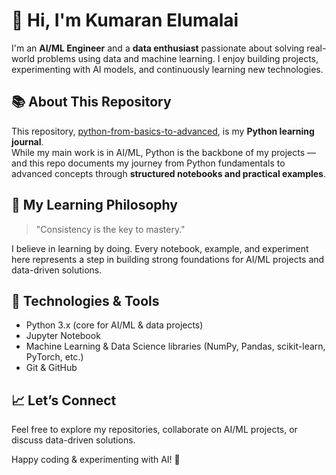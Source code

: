 # 👋 Hi, I'm Kumaran Elumalai

I'm an **AI/ML Engineer** and a **data enthusiast** passionate about solving real-world problems using data and machine learning. I enjoy building projects, experimenting with AI models, and continuously learning new technologies.

## 📚 About This Repository

This repository, [python-from-basics-to-advanced](https://github.com/Kumaran-Elumalai/python-from-basics-to-advanced), is my **Python learning journal**.  
While my main work is in AI/ML, Python is the backbone of my projects — and this repo documents my journey from Python fundamentals to advanced concepts through **structured notebooks and practical examples**.

## 🚀 My Learning Philosophy

> "Consistency is the key to mastery."

I believe in learning by doing. Every notebook, example, and experiment here represents a step in building strong foundations for AI/ML projects and data-driven solutions.

## 🔧 Technologies & Tools

- Python 3.x (core for AI/ML & data projects)  
- Jupyter Notebook  
- Machine Learning & Data Science libraries (NumPy, Pandas, scikit-learn, PyTorch, etc.)  
- Git & GitHub  

## 📈 Let’s Connect

Feel free to explore my repositories, collaborate on AI/ML projects, or discuss data-driven solutions.  

Happy coding & experimenting with AI! 🤖
